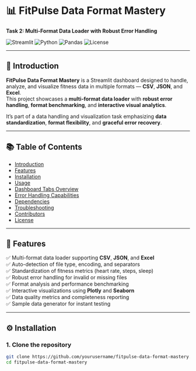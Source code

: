 # 📊 FitPulse Data Format Mastery  
**Task 2: Multi-Format Data Loader with Robust Error Handling**

![Streamlit](https://img.shields.io/badge/Framework-Streamlit-ff4b4b?logo=streamlit&logoColor=white)
![Python](https://img.shields.io/badge/Python-3.8+-blue?logo=python)
![Pandas](https://img.shields.io/badge/Library-Pandas-yellow?logo=pandas)
![License](https://img.shields.io/badge/License-MIT-green)

---

## 🧩 Introduction

**FitPulse Data Format Mastery** is a Streamlit dashboard designed to handle, analyze, and visualize fitness data in multiple formats — **CSV**, **JSON**, and **Excel**.  
This project showcases a **multi-format data loader** with **robust error handling**, **format benchmarking**, and **interactive visual analytics**.  

It’s part of a data handling and visualization task emphasizing **data standardization**, **format flexibility**, and **graceful error recovery**.

---

## 📚 Table of Contents

- [Introduction](#-introduction)
- [Features](#-features)
- [Installation](#-installation)
- [Usage](#-usage)
- [Dashboard Tabs Overview](#-dashboard-tabs-overview)
- [Error Handling Capabilities](#-error-handling-capabilities)
- [Dependencies](#-dependencies)
- [Troubleshooting](#-troubleshooting)
- [Contributors](#-contributors)
- [License](#-license)

---

## 🚀 Features

✅ Multi-format data loader supporting **CSV**, **JSON**, and **Excel**  
✅ Auto-detection of file type, encoding, and separators  
✅ Standardization of fitness metrics (heart rate, steps, sleep)  
✅ Robust error handling for invalid or missing files  
✅ Format analysis and performance benchmarking  
✅ Interactive visualizations using **Plotly** and **Seaborn**  
✅ Data quality metrics and completeness reporting  
✅ Sample data generator for instant testing  

---

## ⚙️ Installation

### 1. Clone the repository
```bash
git clone https://github.com/yourusername/fitpulse-data-format-mastery.git
cd fitpulse-data-format-mastery
